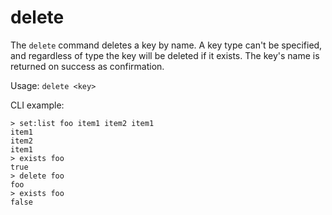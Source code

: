 # delete

The `delete` command deletes a key by name. A key type can't be specified, and
regardless of type the key will be deleted if it exists. The key's name is
returned on success as confirmation.

Usage: `delete <key>`

CLI example:

```
> set:list foo item1 item2 item1
item1
item2
item1
> exists foo
true
> delete foo
foo
> exists foo
false
```
